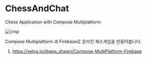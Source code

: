 # ChessAndChat
 Chess Application with Compose Multiplatform

![cmp](https://github.com/ShawnyLab/ChessAndChat/assets/63200799/d95689d9-d7a0-418d-bd70-c70b9ff39429)

Compose Multiplatform 과 Firebase로 온라인 체스게임을 만들어봅니다.

1. https://velog.io/@app_shawn/Compose-MultiPlatform-Firebase 
